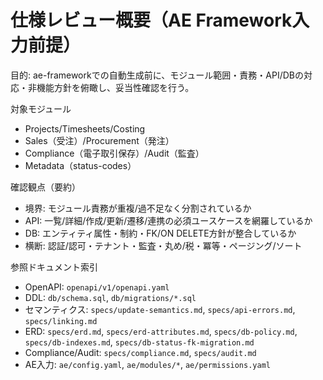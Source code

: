 # 仕様レビュー概要（AE Framework入力前提）

目的: ae-frameworkでの自動生成前に、モジュール範囲・責務・API/DBの対応・非機能方針を俯瞰し、妥当性確認を行う。

対象モジュール
- Projects/Timesheets/Costing
- Sales（受注）/Procurement（発注）
- Compliance（電子取引保存）/Audit（監査）
- Metadata（status-codes）

確認観点（要約）
- 境界: モジュール責務が重複/過不足なく分割されているか
- API: 一覧/詳細/作成/更新/遷移/連携の必須ユースケースを網羅しているか
- DB: エンティティ属性・制約・FK/ON DELETE方針が整合しているか
- 横断: 認証/認可・テナント・監査・丸め/税・冪等・ページング/ソート

参照ドキュメント索引
- OpenAPI: `openapi/v1/openapi.yaml`
- DDL: `db/schema.sql`, `db/migrations/*.sql`
- セマンティクス: `specs/update-semantics.md`, `specs/api-errors.md`, `specs/linking.md`
- ERD: `specs/erd.md`, `specs/erd-attributes.md`, `specs/db-policy.md`, `specs/db-indexes.md`, `specs/db-status-fk-migration.md`
- Compliance/Audit: `specs/compliance.md`, `specs/audit.md`
- AE入力: `ae/config.yaml`, `ae/modules/*`, `ae/permissions.yaml`
